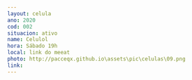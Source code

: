 ```yaml
---
layout: celula
ano: 2020
cod: 002
situacion: ativo
name: Celulol
hora: Sábado 19h
local: link do meeat
photo: http://pacceqx.github.io\assets\pic\celulas\09.png
link: 
---
```


